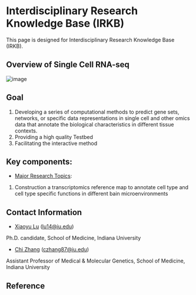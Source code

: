 # Interdisciplinary Research Knowledge Base (IRKB)
This page is designed for Interdisciplinary Research Knowledge Base (IRKB).


## Overview of Single Cell RNA-seq
![image](https://github.com/zcslab/Brain_SC_2020summer_intern/blob/master/fig/scRNA_overview.jpg)


## Goal

1. Developing a series of computational methods to predict gene sets, networks, or specific data representations in single cell and other omics data that annotate the biological characteristics in different tissue contexts.
2. Providing a high quality Testbed 
3. Facilitating the interactive method



## Key components:

- [Major Research Topics](https://zcslab.github.io/people/xiaoyu/):
1. Construction a transcriptomics reference map to annotate cell type and cell type specific functions in different bain microenvironments



## Contact Information

- [Xiaoyu Lu](https://zcslab.github.io/people/xiaoyu/)
(lu14@iu.edu)

Ph.D. candidate, School of Medicine, Indiana University

- [Chi Zhang](https://medicine.iu.edu/faculty/27057/zhang-chi)
(czhang87@iu.edu)

Assistant Professor of Medical & Molecular Genetics, School of Medicine, Indiana University


## Reference
